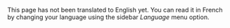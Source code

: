 This page has not been translated to English yet. You can read it in French
by changing your language using the sidebar *Language* menu option.